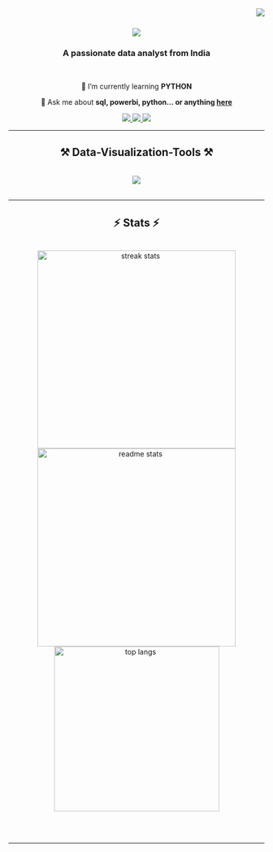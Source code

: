 <img align="right" src="https://visitor-badge.laobi.icu/badge?page_id=surya-vasamsetti.surya-vasamsetti" />

<h1 align="center">
    <img src="https://readme-typing-svg.herokuapp.com/?font=Righteous&size=35&center=true&vCenter=true&width=500&height=70&duration=4000&lines=Hi+There!+👋;+I'm+SURYA!;" />
</h1>

<h3 align="center">A passionate data analyst from India</h3>

<br/>

<div align="center">
 
 
 🌱 I’m currently learning **PYTHON**

💬 Ask me about **sql, powerbi, python... or anything [here](https://github.com/surya-vasamsetti/issues)**


 </div>
 
<div align="center"> 
  <a href="mailto:suryaroyality123@gmail.com">
    <img src="https://img.shields.io/badge/Gmail-333333?style=for-the-badge&logo=gmail&logoColor=red" />
  </a>
  <a href="https://linkedin.com/in/surya-vasamsetti" target="_blank">
    <img src="https://img.shields.io/badge/LinkedIn-0077B5?style=for-the-badge&logo=linkedin&logoColor=white" target="_blank" />
  </a>
  <a href="https://surya-vasamsetti.github.io/Portfolio/" target="_blank">
     <img src="https://img.shields.io/badge/Portfolio-FF5722?style=for-the-badge&logo=todoist&logoColor=white" target="_blank" /> <!-- sqlite, safari, google-chrome are other good icon options -->
  </a>
</div>

 <hr/>
 
<h2 align="center">⚒️ Data-Visualization-Tools ⚒️</h2>
<br/>
<div align="center">
    <img src="https://skillicons.dev/icons?i=r,python,mysql," /><br>
</div>

<br/>
<hr/>

</div>

<h2 align="center">⚡ Stats ⚡</h2>
<br>
<div align=center>
  <img width=390 src="https://github-readme-streak-stats-salesp07.vercel.app/?user=surya-vasamsetti&count_private=true&theme=react&border_radius=10" alt="streak stats"/>
  <img width=390 src="https://github-readme-stats-salesp07.vercel.app/api?username=surya-vasamsetti&count_private=true&show_icons=true&theme=react&rank_icon=github&border_radius=10" alt="readme stats" />
  <br/>
  <img width=325 align="center" src="https://github-readme-stats.vercel.app/api/top-langs/?username=surya-vasamsetti&hide=&langs_count=8&layout=compact&theme=react&border_radius=10&size_weight=0.5&count_weight=0.5&exclude_repo=github-readme-stats" alt="top langs" />
</div>

<br/><br/>

<hr/>

<br/>



<br/>
